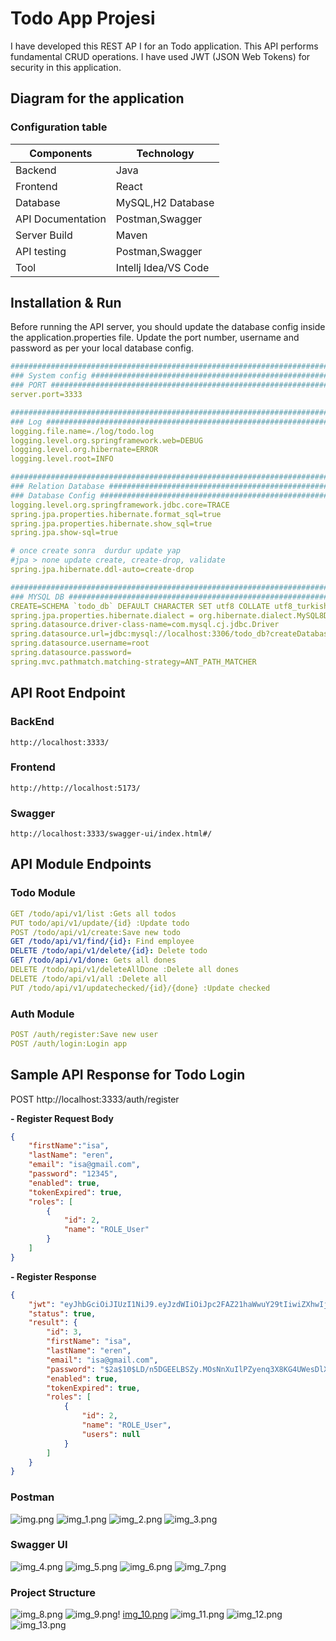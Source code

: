 # Todo App Projesi
I have developed this REST AP
I for
an Todo application. This API performs fundamental CRUD operations. I have used JWT (JSON Web Tokens) for security in this application.
## Diagram for the application
### Configuration table
| Components        | Technology          |
|-------------------|---------------------|
| Backend           | Java             |
| Frontend          | React |
| Database          | MySQL,H2 Database |
| API Documentation | Postman,Swagger            |
| Server Build      | Maven              |
| API testing       | Postman,Swagger             |
| Tool              | Intellj Idea/VS Code   |

## Installation & Run
Before running the API server, you should update the database config inside the application.properties file.
Update the port number, username and password as per your local database config.

```yaml
######################################################################################
### System config ####################################################################
### PORT #############################################################################
server.port=3333

######################################################################################
### Log ##############################################################################
logging.file.name=./log/todo.log
logging.level.org.springframework.web=DEBUG
logging.level.org.hibernate=ERROR
logging.level.root=INFO

######################################################################################
### Relation Database ################################################################
### Database Config ##################################################################
logging.level.org.springframework.jdbc.core=TRACE
spring.jpa.properties.hibernate.format_sql=true
spring.jpa.properties.hibernate.show_sql=true
spring.jpa.show-sql=true

# once create sonra  durdur update yap
#jpa > none update create, create-drop, validate
spring.jpa.hibernate.ddl-auto=create-drop

######################################################################################
### MYSQL DB #########################################################################
CREATE=SCHEMA `todo_db` DEFAULT CHARACTER SET utf8 COLLATE utf8_turkish_ci ;
spring.jpa.properties.hibernate.dialect = org.hibernate.dialect.MySQL8Dialect
spring.datasource.driver-class-name=com.mysql.cj.jdbc.Driver
spring.datasource.url=jdbc:mysql://localhost:3306/todo_db?createDatabaseIfNotExist=true&autoReconnect=true&useSSL=false
spring.datasource.username=root
spring.datasource.password=
spring.mvc.pathmatch.matching-strategy=ANT_PATH_MATCHER

```
## API Root Endpoint
### BackEnd
    http://localhost:3333/
### Frontend
	http://http://localhost:5173/
### Swagger
	http://localhost:3333/swagger-ui/index.html#/
## API Module Endpoints

### Todo Module

```yaml
GET /todo/api/v1/list :Gets all todos
PUT todo/api/v1/update/{id} :Update todo
POST /todo/api/v1/create:Save new todo
GET /todo/api/v1/find/{id}: Find employee
DELETE /todo/api/v1/delete/{id}: Delete todo
GET /todo/api/v1/done: Gets all dones
DELETE /todo/api/v1/deleteAllDone :Delete all dones
DELETE /todo/api/v1/all :Delete all
PUT /todo/api/v1/updatechecked/{id}/{done} :Update checked
```

### Auth Module

```yaml
POST /auth/register:Save new user
POST /auth/login:Login app

```
## Sample API Response for Todo Login

POST  http://localhost:3333/auth/register

**- Register Request Body**
```json
{
    "firstName":"isa",
    "lastName": "eren",
    "email": "isa@gmail.com",
    "password": "12345",
    "enabled": true,
    "tokenExpired": true,
    "roles": [
        {
            "id": 2,
            "name": "ROLE_User"
        }
    ]
}
```
**- Register Response**

```json
{
    "jwt": "eyJhbGciOiJIUzI1NiJ9.eyJzdWIiOiJpc2FAZ21haWwuY29tIiwiZXhwIjoxNjg4MDY1MjUzLCJpYXQiOjE2ODgwNDcyNTN9.Kk__gQrm_u3IFC2HWygioTY1TaPBfP7k-KPnVCxrdP0",
    "status": true,
    "result": {
        "id": 3,
        "firstName": "isa",
        "lastName": "eren",
        "email": "isa@gmail.com",
        "password": "$2a$10$LD/n5DGEELBSZy.MOsNnXuIlPZyenq3X8KG4UWesDlXNNe1Azzp86",
        "enabled": true,
        "tokenExpired": true,
        "roles": [
            {
                "id": 2,
                "name": "ROLE_User",
                "users": null
            }
        ]
    }
}
```
### Postman
![img.png](projectStructureImag%2Fimg.png)
![img_1.png](projectStructureImag%2Fimg_1.png)
![img_2.png](projectStructureImag%2Fimg_2.png)
![img_3.png](projectStructureImag%2Fimg_3.png)
### Swagger UI
![img_4.png](projectStructureImag%2Fimg_4.png)
![img_5.png](projectStructureImag%2Fimg_5.png)
![img_6.png](projectStructureImag%2Fimg_6.png)
![img_7.png](projectStructureImag%2Fimg_7.png)
### Project Structure
![img_8.png](projectStructureImag%2Fimg_8.png)
![img_9.png](projectStructureImag%2Fimg_9.png)!
[img_10.png](projectStructureImag%2Fimg_10.png)
![img_11.png](projectStructureImag%2Fimg_11.png)
![img_12.png](projectStructureImag%2Fimg_12.png)
![img_13.png](projectStructureImag%2Fimg_13.png)
